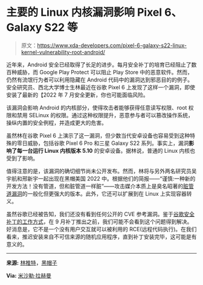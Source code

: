 # 主要的 Linux 内核漏洞影响 Pixel 6、Galaxy S22 等

> 原文：<https://www.xda-developers.com/pixel-6-galaxy-s22-linux-kernel-vulnerability-root-android/>

近年来，Android 安全已经取得了长足的进步。每月安全补丁的培育已经阻止了数百种威胁，而 Google Play Protect 可以阻止 Play Store 中的恶意软件。然而，仍然有流氓行为者可以利用隐藏在 Android 代码中的漏洞达到邪恶目的的例子。安全研究员、西北大学博士生林最近在谷歌 Pixel 6 上发现了这样一个漏洞，即使安装了最新的【2022 年 7 月安全更新，你也可能面临风险。

该漏洞会影响 Android 的内核部分，使得攻击者能够获得任意读写权限、root 权限和禁用 SELinux 的权限。通过这种权限提升，恶意参与者可以篡改操作系统，操纵内置的安全例程，并造成更大的危害。

虽然林在谷歌 Pixel 6 上演示了这一漏洞，但少数当代安卓设备也容易受到这种特殊的零日威胁，包括谷歌 Pixel 6 Pro 和三星 Galaxy S22 系列。事实上，漏洞**影响了每一台运行 Linux 内核版本 5.10** 的安卓设备。据林说，普通的 Linux 内核也受到了影响。

值得注意的是，该漏洞的确切细节尚未公开发布。然而，林将与另外两名研究员吴宇航和邢新宇一起出现在黑帽美国 2022 中。根据他们的简报——“谨慎:一种新的开发方法！没有管道，但和脏管道一样脏”——攻击媒介本质上是臭名昭著的[脏管道漏洞](https://www.xda-developers.com/dirty-pipe-linux-vulnerability-root-android/)的一般化但更强大的版本。此外，它还可以扩展到在 Linux 上实现容器转义。

虽然谷歌已经被告知，我们还没有看到任何公开的 CVE 参考漏洞。鉴于[谷歌安全补丁的工作方式](https://www.xda-developers.com/how-android-security-patch-updates-work/)，在 9 月补丁推出之前，我们可能不会看到这个问题得到解决。好消息是，它不是一个没有用户交互就可以被利用的 RCE(远程代码执行)。在我们看来，推迟安装来自不可信来源的随机应用程序，直到补丁安装完毕，这可能是有意义的。

* * *

**来源:** [林推特](https://twitter.com/Markak_/status/1544379506659663872)，[黑帽子](https://www.blackhat.com/us-22/briefings/schedule/index.html#cautious-a-new-exploitation-method-no-pipe-but-as-nasty-as-dirty-pipe-27169)

**Via:** [米沙勒·拉赫曼](https://twitter.com/MishaalRahman/status/1544748755102081034)